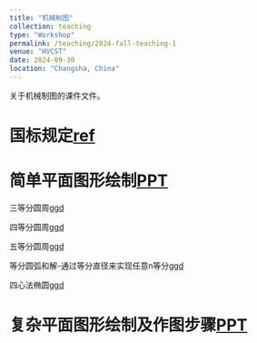 ```yaml
---
title: "机械制图"
collection: teaching
type: "Workshop"
permalink: /teaching/2024-fall-teaching-1
venue: "HVCST"
date: 2024-09-30
location: "Changsha, China"
---
```


关于机械制图的课件文件。

国标规定[ref](https://www.mechtool.cn/drawingandaccuracy/index.html)
======

简单平面图形绘制[PPT](http://liu-lei98.github.io/files/MDchap1.pdf)
======

三等分圆周[ggd](https://www.geogebra.org/m/t39dcs29)

四等分圆周[ggd](https://www.geogebra.org/m/e6mkmzec)

五等分圆周[ggd](https://www.geogebra.org/m/sh4mzmap)

等分圆弧和解-通过等分直径来实现任意n等分[ggd](https://www.geogebra.org/m/vxcrq2ds)

四心法椭圆[ggd](https://www.geogebra.org/m/ee9xzbgw)

复杂平面图形绘制及作图步骤[PPT](http://liu-lei98.github.io/files/MDchap1.pdf)
======
